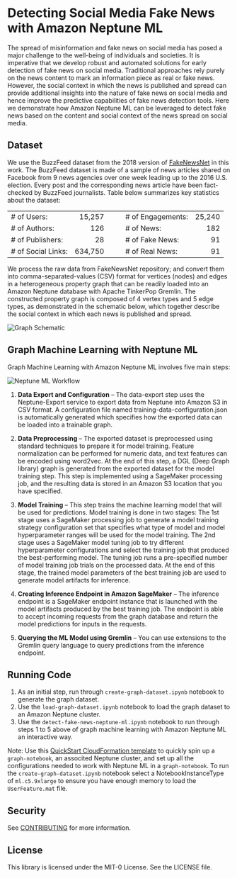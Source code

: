 # Detecting Social Media Fake News with Amazon Neptune ML

The spread of misinformation and fake news on social media has posed a major challenge to the well-being of individuals and societies. It is imperative that we develop robust and automated solutions for early detection of fake news on social media. Traditional approaches rely purely on the news content to mark an information piece as real or fake news. However, the social context in which the news is published and spread can provide additional insights into the nature of fake news on social media and hence improve the predictive capabilities of fake news detection tools.  Here we demonstrate how Amazon Neptune ML can be leveraged to detect fake news based on the content and social context of the news spread on social media.

## Dataset

We use the BuzzFeed dataset from the 2018 version of [FakeNewsNet](https://github.com/KaiDMML/FakeNewsNet) in this work. The BuzzFeed dataset is made of a sample of news articles shared on Facebook from 9 news agencies over one week leading up to the 2016 U.S. election. Every post and the corresponding news article have been fact-checked by BuzzFeed journalists. Table below summarizes key statistics about the dataset:

|                    |         |   |   |                   |        |
|--------------------|--------:|---|---|-------------------|-------:|
| # of Users:        |  15,257 |   |   | # of Engagements: | 25,240 |
| # of Authors:      |     126 |   |   | # of News:        |    182 |
| # of Publishers:   |      28 |   |   | # of Fake News:   |     91 |
| # of Social Links: | 634,750 |   |   | # of Real News:   |     91 |

We process the raw data from FakeNewsNet repository; and convert them into comma-separated-values (CSV) format for vertices (nodes) and edges in a heterogeneous property graph that can be readily loaded into an Amazon Neptune database with Apache TinkerPop Gremlin. The constructed property graph is composed of 4 vertex types and 5 edge types, as demonstrated in the schematic below, which together describe the social context in which each news is published and spread. 

![Graph Schematic](img/graph-schematic.png)

## Graph Machine Learning with Neptune ML

Graph Machine Learning with Amazon Neptune ML involves five main steps:

![Neptune ML Workflow](img/neptune-ML-workflow.png)

1. **Data Export and Configuration** – The data-export step uses the Neptune-Export service to export data from Neptune into Amazon S3 in CSV format. A configuration file named training-data-configuration.json is automatically generated which specifies how the exported data can be loaded into a trainable graph.

2. **Data Preprocessing** – The exported dataset is preprocessed using standard techniques to prepare it for model training. Feature normalization can be performed for numeric data, and text features can be encoded using word2vec. At the end of this step, a DGL (Deep Graph library) graph is generated from the exported dataset for the model training step. This step is implemented using a SageMaker processing job, and the resulting data is stored in an Amazon S3 location that you have specified.

3. **Model Training** – This step trains the machine learning model that will be used for predictions. Model training is done in two stages: The 1st stage uses a SageMaker processing job to generate a model training strategy configuration set that specifies what type of model and model hyperparameter ranges will be used for the model training. The 2nd stage uses a SageMaker model tuning job to try different hyperparameter configurations and select the training job that produced the best-performing model. The tuning job runs a pre-specified number of model training job trials on the processed data. At the end of this stage, the trained model parameters of the best training job are used to generate model artifacts for inference.

4. **Creating Inference Endpoint in Amazon SageMaker** – The inference endpoint is a SageMaker endpoint instance that is launched with the model artifacts produced by the best training job. The endpoint is able to accept incoming requests from the graph database and return the model predictions for inputs in the requests. 

5. **Querying the ML Model using Gremlin** – You can use extensions to the Gremlin query language to query predictions from the inference endpoint.

## Running Code
1. As an initial step, run through `create-graph-dataset.ipynb` notebook to generate the graph dataset.
2. Use the `load-graph-dataset.ipynb` notebook to load the graph dataset to an Amazon Neptune cluster.
3. Use the `detect-fake-news-neptune-ml.ipynb` notebook to run through steps 1 to 5 above of graph machine learning with Amazon Neptune ML an interactive way.

Note: Use this [QuickStart CloudFormation template](https://docs.aws.amazon.com/neptune/latest/userguide/machine-learning-quick-start.html) to quickly spin up a `graph-notebook`, an associted Neptune cluster, and set up all the configurations needed to work with Neptune ML in a `graph-notebook`. To run the `create-graph-dataset.ipynb` notebook select a NotebookInstanceType of `ml.c5.9xlarge` to ensure you have enough memory to load the `UserFeature.mat` file.

## Security

See [CONTRIBUTING](CONTRIBUTING.md#security-issue-notifications) for more information.

## License

This library is licensed under the MIT-0 License. See the LICENSE file.


